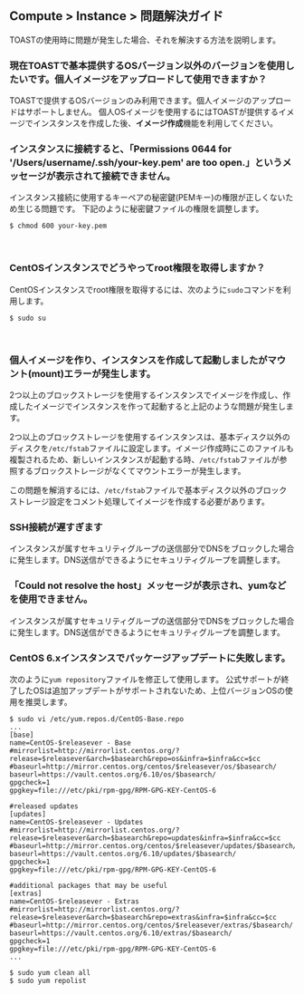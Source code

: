 ## Compute > Instance > 問題解決ガイド

TOASTの使用時に問題が発生した場合、それを解決する方法を説明します。

<h3>現在TOASTで基本提供するOSバージョン以外のバージョンを使用したいです。個人イメージをアップロードして使用できますか？</h3>

TOASTで提供するOSバージョンのみ利用できます。個人イメージのアップロードはサポートしません。
個人OSイメージを使用するにはTOASTが提供するイメージでインスタンスを作成した後、**イメージ作成**機能を利用してください。
<br>

<h3>インスタンスに接続すると、「Permissions 0644 for '/Users/username/.ssh/your-key.pem' are too open.」というメッセージが表示されて接続できません。</h3>

インスタンス接続に使用するキーペアの秘密鍵(PEMキー)の権限が正しくないため生じる問題です。
下記のように秘密鍵ファイルの権限を調整します。

    $ chmod 600 your-key.pem

<br>

<h3>CentOSインスタンスでどうやってroot権限を取得しますか？</h3>

CentOSインスタンスでroot権限を取得するには、次のように`sudo`コマンドを利用します。

    $ sudo su

<br>

<h3>個人イメージを作り、インスタンスを作成して起動しましたがマウント(mount)エラーが発生します。</h3>

2つ以上のブロックストレージを使用するインスタンスでイメージを作成し、作成したイメージでインスタンスを作って起動すると上記のような問題が発生します。

2つ以上のブロックストレージを使用するインスタンスは、基本ディスク以外のディスクを`/etc/fstab`ファイルに設定します。イメージ作成時にこのファイルも複製されるため、新しいインスタンスが起動する時、`/etc/fstab`ファイルが参照するブロックストレージがなくてマウントエラーが発生します。

この問題を解消するには、`/etc/fstab`ファイルで基本ディスク以外のブロックストレージ設定をコメント処理してイメージを作成する必要があります。
<br>

<h3>SSH接続が遅すぎます</h3>

インスタンスが属すセキュリティグループの送信部分でDNSをブロックした場合に発生します。DNS送信ができるようにセキュリティグループを調整します。
<br>

<h3>「Could not resolve the host」メッセージが表示され、yumなどを使用できません。</h3>

インスタンスが属すセキュリティグループの送信部分でDNSをブロックした場合に発生します。DNS送信ができるようにセキュリティグループを調整します。
<br>

<h3>CentOS 6.xインスタンスでパッケージアップデートに失敗します。</h3>

次のように`yum repository`ファイルを修正して使用します。
公式サポートが終了したOSは追加アップデートがサポートされないため、上位バージョンOSの使用を推奨します。
```
$ sudo vi /etc/yum.repos.d/CentOS-Base.repo
...
[base]
name=CentOS-$releasever - Base
#mirrorlist=http://mirrorlist.centos.org/?release=$releasever&arch=$basearch&repo=os&infra=$infra&cc=$cc
#baseurl=http://mirror.centos.org/centos/$releasever/os/$basearch/
baseurl=https://vault.centos.org/6.10/os/$basearch/
gpgcheck=1
gpgkey=file:///etc/pki/rpm-gpg/RPM-GPG-KEY-CentOS-6

#released updates
[updates]
name=CentOS-$releasever - Updates
#mirrorlist=http://mirrorlist.centos.org/?release=$releasever&arch=$basearch&repo=updates&infra=$infra&cc=$cc
#baseurl=http://mirror.centos.org/centos/$releasever/updates/$basearch/
baseurl=https://vault.centos.org/6.10/updates/$basearch/
gpgcheck=1
gpgkey=file:///etc/pki/rpm-gpg/RPM-GPG-KEY-CentOS-6

#additional packages that may be useful
[extras]
name=CentOS-$releasever - Extras
#mirrorlist=http://mirrorlist.centos.org/?release=$releasever&arch=$basearch&repo=extras&infra=$infra&cc=$cc
#baseurl=http://mirror.centos.org/centos/$releasever/extras/$basearch/
baseurl=https://vault.centos.org/6.10/extras/$basearch/
gpgcheck=1
gpgkey=file:///etc/pki/rpm-gpg/RPM-GPG-KEY-CentOS-6
...

$ sudo yum clean all
$ sudo yum repolist
```
